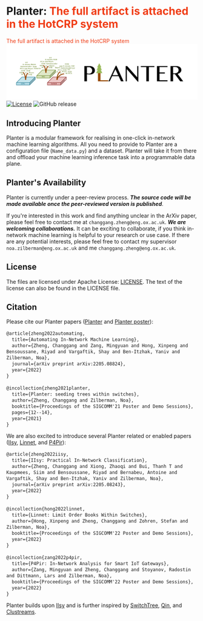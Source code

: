 # Planter: <font color="#f03c15"> The full artifact is attached in the HotCRP system</font>
<font color="#f03c15"> The full artifact is attached in the HotCRP system</font>
![Planter Logo](src/images/logo.png)
[![License](https://img.shields.io/badge/License-Apache%202.0-blue.svg)](https://opensource.org/licenses/Apache-2.0)
![GitHub release](https://img.shields.io/badge/pre--release%20tag-v0.2.0-orange)

## Introducing Planter
Planter is a modular framework for realising in one-click in-network machine learning algorithms. All you need to provide to Planter are a configuration file (```Name_data.py```) and a dataset. Planter will take it from there and offload your machine learning inference task into a programmable data plane. 

<!--The demo of the framework can be found in [Planter Demo](https://changgang-zheng.github.io/Home-Page).-->


## Planter's Availability

Planter is currently under a peer-review process. **_The source code will be made available once the peer-reviewed version is published_**.

If you're interested in this work and find anything unclear in the ArXiv paper, please feel free to contact me at ```changgang.zheng@eng.ox.ac.uk```. **_We are welcoming collaborations._** It can be exciting to collaborate, if you think in-network machine learning is helpful to your research or use case. If there are any potential interests, please feel free to contact my supervisor ```noa.zilberman@eng.ox.ac.uk``` and me ```changgang.zheng@eng.ox.ac.uk```.

## License

The files are licensed under Apache License: [LICENSE](./LICENSE). The text of the license can also be found in the LICENSE file.

## Citation
Please cite our Planter papers ([Planter](https://arxiv.org/pdf/2205.08824.pdf) and [Planter poster](https://dl.acm.org/doi/10.1145/3472716.3472846)):
```
@article{zheng2022automating,
  title={Automating In-Network Machine Learning},
  author={Zheng, Changgang and Zang, Mingyuan and Hong, Xinpeng and Bensoussane, Riyad and Vargaftik, Shay and Ben-Itzhak, Yaniv and Zilberman, Noa},
  journal={arXiv preprint arXiv:2205.08824},
  year={2022}
}

@incollection{zheng2021planter,
  title={Planter: seeding trees within switches},
  author={Zheng, Changgang and Zilberman, Noa},
  booktitle={Proceedings of the SIGCOMM'21 Poster and Demo Sessions},
  pages={12--14},
  year={2021}
}
```
We are also excited to introduce several Planter related or enabled papers ([IIsy](https://arxiv.org/pdf/2205.08243.pdf), [Linnet](https://changgang-zheng.github.io/Home-Page/papers/Linnet%20Limit%20Order%20Books%20Within%20Switches.pdf), and [P4Pir](https://changgang-zheng.github.io/Home-Page/papers/P4Pir%20In-Network%20Analysis%20for%20Smart%20IoT%20Gateways.pdf)): 
```
@article{zheng2022iisy,
  title={IIsy: Practical In-Network Classification},
  author={Zheng, Changgang and Xiong, Zhaoqi and Bui, Thanh T and Kaupmees, Siim and Bensoussane, Riyad and Bernabeu, Antoine and Vargaftik, Shay and Ben-Itzhak, Yaniv and Zilberman, Noa},
  journal={arXiv preprint arXiv:2205.08243},
  year={2022}
}

@incollection{hong2022linnet,
  title={Linnet: Limit Order Books Within Switches},
  author={Hong, Xinpeng and Zheng, Changgang and Zohren, Stefan and Zilberman, Noa},
  booktitle={Proceedings of the SIGCOMM'22 Poster and Demo Sessions},
  year={2022}
}

@incollection{zang2022p4pir,
  title={P4Pir: In-Network Analysis for Smart IoT Gateways},
  author={Zang, Mingyuan and Zheng, Changgang and Stoyanov, Radostin and Dittmann, Lars and Zilberman, Noa},
  booktitle={Proceedings of the SIGCOMM'22 Poster and Demo Sessions},
  year={2022}
}
```

Planter builds upon [IIsy](https://github.com/cucl-srg/IIsy) and is further inspired by [SwitchTree](https://github.com/ksingh25/SwitchTree), [Qin](https://github.com/vxxx03/IFIPNetworking20), and [Clustreams](https://dl.acm.org/doi/pdf/10.1145/3482898.3483356).
